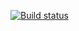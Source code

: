 [![Build status](https://ci.appveyor.com/api/projects/status/2dt1hpvy60f9dcqm?svg=true)](https://ci.appveyor.com/project/Ymapoff/dz-5-2)
